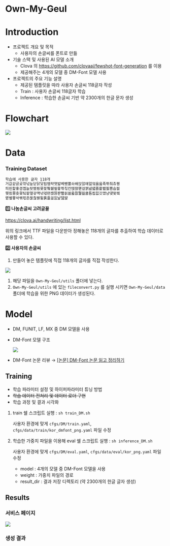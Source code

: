 # Own-My-Geul

# Introduction

- 프로젝트 개요 및 목적
    - 사용자의 손글씨를 폰트로 만듦
- 기술 스택 및 사용된 AI 모델 소개
    - Clova 의 https://github.com/clovaai/fewshot-font-generation 를 이용
    - 제공해주는 4개의 모델 중 DM-Font 모델 사용
- 프로젝트의 주요 기능 설명
    - 제공된 템플릿을 따라 사용자 손글씨 118글자 작성
    - Train : 사용자 손글씨 118글자 학습
    - Inference : 학습한 손글씨 기반 약 2300개의 한글 문자 생성
# Flowchart
<img src="/Users/yongcho/dev/yonggit/Own-My-Geul/img/flowchart.png">

# Data

### Training Dataset

```bash
학습에 사용한 글자 118개
거값같곬곶깎넋늪닫닭닻됩뗌략몃밟볘뺐뽈솨쐐앉않얘얾엌옳읊죡쮜춰츄퀭
틔핀핥훟겸꼡놊돳뙜룅묮붗쀀쉩쓒윻쯲칛칸탡퍊햳걸껡녊뎳똜뢅뫮뵗뿀숩쒒
웻쥤쯍츶킟팈팥햎걓꺡넊덳뗜롅몮봗뾀쇩쑒욻줤쮍췶큟틈픱힚갓깼냥덎떷렠
몉볲뽛솩쐒왻죤쭍춶퀟튈퓱흚긟낈낥댎땷
```

**1️⃣ 나눔손글씨 고려글꼴**

https://clova.ai/handwriting/list.html

위의 링크에서 TTF 파일을 다운받아 정해놓은 118개의 글자를 추출하여 학습 데이터로 사용할 수 있다.

**2️⃣ 사용자의 손글씨**

1. 만들어 놓은 템플릿에 직접 118개의 글자를 직접 작성한다.


<img src="/Users/yongcho/dev/yonggit/Own-My-Geul/img/template.png">


1. 해당 파일을 `Own-My-Geul/utils` 폴더에 넣는다.
2. `Own-My-Geul/utils` 에 있는 `fileconvert.py` 를 실행 시키면 `Own-My-Geul/data` 폴더에 학습을 위한 PNG 데이터가 생성된다.

# Model

- DM, FUNIT, LF, MX 중 DM 모델을 사용
- DM-Font 모델 구조
    
    <img src="/Users/yongcho/dev/yonggit/Own-My-Geul/img/dm-architecture.png">
    
- DM-Font 논문 리뷰 → [[논문] DM-Font 논문 읽고 정리하기](https://www.notion.so/DM-Font-4a53442585104a77ae5b21ae4e3d8692?pvs=21)

## Training

- 학습 파라미터 설정 및 하이퍼파라미터 튜닝 방법
- ~~학습 데이터 전처리 및 데이터 로더 구현~~
- 학습 과정 및 결과 시각화
1. train 쉘 스크립트 실행 : `sh train_DM.sh`
    
    사용자 환경에 맞게 `cfgs/DM/train.yaml`, `cfgs/data/train/kor_dmfont_png.yaml` 파일 수정
    
2. 학습한 가중치 파일을 이용해 eval 쉘 스크립트 실행  : `sh inference_DM.sh`
    
    사용자 환경에 맞게 `cfgs/DM/eval.yaml`, `cfgs/data/eval/kor_png.yaml` 파일 수정
    
    - model : 4개의 모델 중 DM-Font 모델을 사용
    - weight : 가중치 파일의 경로
    - result_dir : 결과 저장 디렉토리 (약 2300개의 한글 글자 생성)

## Results

### 서비스 페이지
<img src="/Users/yongcho/dev/yonggit/Own-My-Geul/img/page.png">

### 생성 결과
